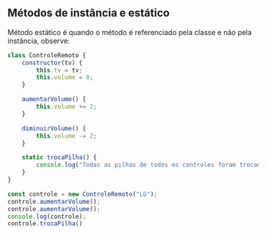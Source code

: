 ## Métodos de instância e estático

Método estático é quando o método é referenciado pela classe e não pela instância, observe:

```jsx
class ControleRemoto {
    constructor(tv) {
        this.tv = tv;
        this.volume = 0;
    }

    aumentarVolume() {
        this.volume += 2;
    }

    diminuirVolume() {
        this.volume -= 2;
    }

    static trocaPilha() {
        console.log("Todas as pilhas de todos os controles foram trocados!");
    }
}

const controle = new ControleRemoto("LG");
controle.aumentarVolume();
controle.aumentarVolume();
console.log(controle);
controle.trocaPilha()
```